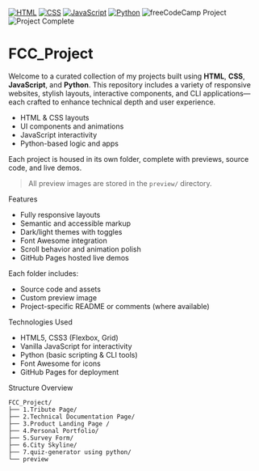[![HTML](https://img.shields.io/badge/HTML5-Expert-orange?logo=html5)](#)
[![CSS](https://img.shields.io/badge/CSS3-Responsive-blue?logo=css3)](#)
[![JavaScript](https://img.shields.io/badge/JavaScript-Interactive-yellow?logo=javascript)](#)
[![Python](https://img.shields.io/badge/Python-CLI%20Logic-green?logo=python)](#)
![freeCodeCamp Project](https://img.shields.io/badge/freeCodeCamp-Project-006400?logo=freeCodeCamp&logoColor=white)
![Project Complete](https://img.shields.io/badge/freeCodeCamp_Project-Completed-success?logo=freeCodeCamp&logoColor=white)


# FCC_Project

Welcome to a curated collection of my projects built using **HTML**, **CSS**, **JavaScript**, and **Python**. This repository includes a variety of responsive websites, stylish layouts, interactive components, and CLI applications—each crafted to enhance technical depth and user experience.

- HTML & CSS layouts
- UI components and animations
- JavaScript interactivity
- Python-based logic and apps

Each project is housed in its own folder, complete with previews, source code, and live demos.

> All preview images are stored in the `preview/` directory.

Features
- Fully responsive layouts
- Semantic and accessible markup
- Dark/light themes with toggles
- Font Awesome integration
- Scroll behavior and animation polish
- GitHub Pages hosted live demos

Each folder includes:
- Source code and assets
- Custom preview image
- Project-specific README or comments (where available)

Technologies Used

- HTML5, CSS3 (Flexbox, Grid)
- Vanilla JavaScript for interactivity
- Python (basic scripting & CLI tools)
- Font Awesome for icons
- GitHub Pages for deployment

Structure Overview
```
FCC_Project/ 
├── 1.Tribute Page/ 
├── 2.Technical Documentation Page/
├── 3.Product Landing Page /
├── 4.Personal Portfolio/ 
├── 5.Survey Form/ 
├── 6.City Skyline/ 
├── 7.quiz-generator using python/ 
└── preview
```
